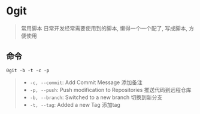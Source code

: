 # 0git

> 常用脚本
> 日常开发经常需要使用到的脚本, 懒得一个一个配了, 写成脚本, 方便使用

## 命令

```shell
0git -b -t -c -p
```

> - `-c, --commit`: Add Commit Message 添加备注
> - `-p, --push`:  Push modification to Repositories 推送代码到远程仓库
> - `-b, --branch`:  Switched to a new branch 切换到新分支
> - `-t, --tag`:  Added a new Tag 添加tag
